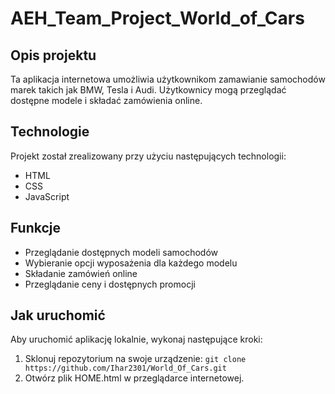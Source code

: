 ﻿# AEH_Team_Project_World_of_Cars

## Opis projektu
Ta aplikacja internetowa umożliwia użytkownikom zamawianie samochodów marek takich jak BMW, Tesla i Audi. Użytkownicy mogą przeglądać dostępne modele i składać zamówienia online.

## Technologie
Projekt został zrealizowany przy użyciu następujących technologii:
- HTML
- CSS
- JavaScript

## Funkcje
- Przeglądanie dostępnych modeli samochodów
- Wybieranie opcji wyposażenia dla każdego modelu
- Składanie zamówień online
- Przeglądanie ceny i dostępnych promocji

## Jak uruchomić
Aby uruchomić aplikację lokalnie, wykonaj następujące kroki:
1. Sklonuj repozytorium na swoje urządzenie: `git clone https://github.com/Ihar2301/World_Of_Cars.git`
2. Otwórz plik HOME.html w przeglądarce internetowej.
